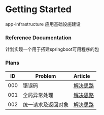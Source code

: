 # Getting Started
app-infrastructure
应用基础设施建设

### Reference Documentation
计划实现一个用于搭建springboot可用程序的包

### Plans
| ID  | Problem   | Article                     | 
|-----|-----------|:----------------------------|
| 000 | 错误码       | [解决思路](/docs/error-code.md) |
| 001 | 全局异常处理    | [解决思路](/docs/exception.md)  |
| 002 | 统一请求及返回对象 | [解决思路](/docs/response.md)   |
